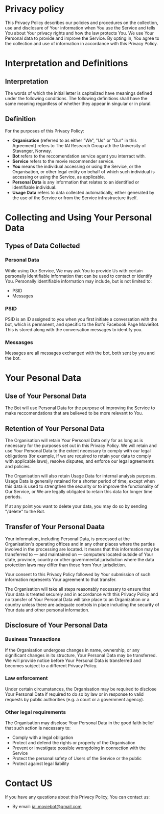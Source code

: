 # Privacy policy

This Privacy Policy describes our policies and procedures on the collection, use and disclosure of Your information when You use the Service and tells You about Your privacy rights and how the law protects You.
We use Your Personal data to provide and improve the Service. By opting in, You agree to the collection and use of information in accordance with this Privacy Policy.

# Interpretation and Definitions

## Interpretation

The words of which the initial letter is capitalized have meanings defined under the following conditions. The following definitions shall have the same meaning regardless of whether they appear in singular or in plural.

## Definition

For the purposes of this Privacy Policy:
* __Organisation__ (referred to as either "We", "Us" or "Our" in this Agreement) refers to The IAI Research Group ath the University of Stavanger, Norway.
* __Bot__ refers to the reccomendation service agent you interract with.
* __Service__ refers to the movie recommender service.
* __You__ means the individual accessing or using the Service, or the Organisation, or other legal entity on behalf of which such individual is accessing or using the Service, as applicable.
* __Personal Data__ is any information that relates to an identified or identifiable individual.
* __Usage Data__ refers to data collected automatically, either generated by the use of the Service or from the Service infrastructure itself.

# Collecting and Using Your Personal Data
## Types of Data Collected

### Personal Data

While using Our Service, We may ask You to provide Us with certain personally identifiable information that can be used to contact or identify You. Personally identifiable information may include, but is not limited to:
* PSID
* Messages

### PSID

PSID is an ID assigned to you when you first initiate a conversation with the bot, which is permanent, and specific to the Bot's Facebook Page MovieBot. This is stored along with the conversation messages to identify you.

### Messasges

Messages are all messages exchanged with the bot, both sent by you and the bot.

# Your Pesonal Data

## Use of Your Personal Data

The Bot will use Personal Data for the purpose of improving the Service to make reccomendations that are believed to be more relevant to You.

## Retention of Your Personal Data

The Organisation will retain Your Personal Data only for as long as is necessary for the purposes set out in this Privacy Policy. We will retain and use Your Personal Data to the extent necessary to comply with our legal obligations (for example, if we are required to retain your data to comply with applicable laws), resolve disputes, and enforce our legal agreements and policies.

The Organisation will also retain Usage Data for internal analysis purposes. Usage Data is generally retained for a shorter period of time, except when this data is used to strengthen the security or to improve the functionality of Our Service, or We are legally obligated to retain this data for longer time periods.

If at any point you want to delete your data, you may do so by sending "/delete" to the Bot.

## Transfer of Your Personal Daata

Your information, including Personal Data, is processed at the Organisation's operating offices and in any other places where the parties involved in the processing are located. It means that this information may be transferred to — and maintained on — computers located outside of Your state, province, country or other governmental jurisdiction where the data protection laws may differ than those from Your jurisdiction.

Your consent to this Privacy Policy followed by Your submission of such information represents Your agreement to that transfer.

The Organisation will take all steps reasonably necessary to ensure that Your data is treated securely and in accordance with this Privacy Policy and no transfer of Your Personal Data will take place to an Organization or a country unless there are adequate controls in place including the security of Your data and other personal information.

## Disclosure of Your Personal Data

### Business Transactions

If the Organisation undergoes changes in name, ownership, or any significant changes in its structure, Your Personal Data may be transferred. We will provide notice before Your Personal Data is transferred and becomes subject to a different Privacy Policy.

### Law enforcement

Under certain circumstances, the Organisation may be required to disclose Your Personal Data if required to do so by law or in response to valid requests by public authorities (e.g. a court or a government agency).

### Other legal requirements

The Organisation may disclose Your Personal Data in the good faith belief that such action is necessary to:
* Comply with a legal obligation
* Protect and defend the rights or property of the Organisation
* Prevent or investigate possible wrongdoing in connection with the Service
* Protect the personal safety of Users of the Service or the public
* Protect against legal liability

# Contact US

If you have any questions about this Privacy Policy, You can contact us:
* By email: iai.moviebot@gmail.com
